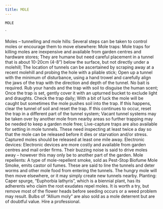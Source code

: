 ```yaml
---
title: MOLE
---
```

`MOLE`

`

Moles – tunnelling and mole hills:
Several steps can be taken to control moles or encourage them to move elsewhere:
Mole traps:
Mole traps for killing moles are inexpensive and available from garden centres and hardware stores;
They are humane but need careful placement in a tunnel that is about 10-20cm (4-8”) below the surface, but not directly under a molehill;
The location of tunnels can be ascertained by scraping away at a recent molehill and probing the hole with a pliable stick;
Open up a tunnel with the minimum of disturbance, using a hand trowel and carefully align the jaws of the trap with the direction and depth of the tunnel.  No bait is required.  Rub your hands and the trap with soil to disguise the human scent;
Once the trap is set, gently cover it with an upturned bucket to exclude light and draughts.  Check the trap daily;
With a bit of luck the mole will be caught but sometimes the mole pushes soil into the trap.  If this happens, clear the tunnel of soil and reset the trap.  If this continues to occur, reset the trap in a different part of the tunnel system;
Vacant tunnel systems may be taken over by another mole from nearby areas so further trapping may be needed to keep a garden mole free;
Live-capture traps are also available for setting in mole tunnels.  These need inspecting at least twice a day so that the mole can be released before it dies or starvation and/or stress.  Captured moles should be released at least one mile away.
Electronic devices:
Electronic devices are more costly and available from garden centres and mail order firms.  Their buzzing noise is said to drive moles away – however this may only be to another part of the garden.
Mole repellents:
A type of mole-repellent smoke, sold as Pest-Stop Biofume Mole Smoke, emits castor oil fumes.  These are said to line the tunnels and deter worms and other mole food from entering the tunnels.  The hungry mole will then move elsewhere, or it may simply create new tunnels nearby.
Planting:
Caper spurge, “Euphorbia lathyris”, which is a biennial plant, has its adherents who claim the root exudates repel moles.  It is worth a try, but remove most of the flower heads before seeding occurs or a weed problem may result.  Bulbs of “Allium moly” are also sold as a mole deterrent but are of doubtful value.
Hire a professional.

